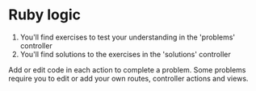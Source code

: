# Ruby logic

1. You'll find exercises to test your understanding in the 'problems' controller
2. You'll find solutions to the exercises in the 'solutions' controller

Add or edit code in each action to complete a problem. Some problems require you to edit or add your own routes, controller actions and views.

